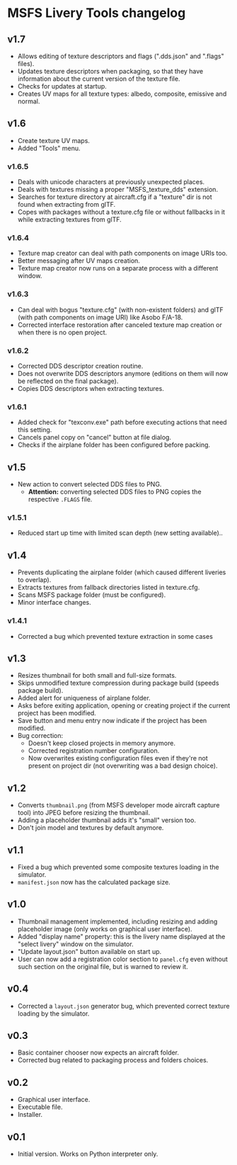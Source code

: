 # MSFS Livery Tools changelog

## v1.7

* Allows editing of texture descriptors and flags (".dds.json" and ".flags" files).
* Updates texture descriptors when packaging, so that they have information about the current version of the texture file.
* Checks for updates at startup.
* Creates UV maps for all texture types: albedo, composite, emissive and normal.

## v1.6

* Create texture UV maps.
* Added "Tools" menu.

### v1.6.5

* Deals with unicode characters at previously unexpected places.
* Deals with textures missing a proper "MSFS_texture_dds" extension.
* Searches for texture directory at aircraft.cfg if a "texture" dir is not found when extracting from glTF.
* Copes with packages without a texture.cfg file or without fallbacks in it while extracting textures from glTF.

### v1.6.4

* Texture map creator can deal with path components on image URIs too.
* Better messaging after UV maps creation.
* Texture map creator now runs on a separate process with a different window.

### v1.6.3

* Can deal with bogus "texture.cfg" (with non-existent folders) and glTF (with path components on image URI) like Asobo F/A-18.
* Corrected interface restoration after canceled texture map creation or when there is no open project.

### v1.6.2

* Corrected DDS descriptor creation routine.
* Does not overwrite DDS descriptors anymore (editions on them will now be reflected on the final package).
* Copies DDS descriptors when extracting textures.

### v1.6.1

* Added check for "texconv.exe" path before executing actions that need this setting.
* Cancels panel copy on "cancel" button at file dialog.
* Checks if the airplane folder has been configured before packing.

## v1.5

* New action to convert selected DDS files to PNG.
  * **Attention:** converting selected DDS files to PNG copies the respective `.FLAGS`
  file.

### v1.5.1

* Reduced start up time with limited scan depth (new setting available)..

## v1.4

* Prevents duplicating the airplane folder (which caused different liveries to overlap).
* Extracts textures from fallback directories listed in texture.cfg.
* Scans MSFS package folder (must be configured).
* Minor interface changes.

### v1.4.1

* Corrected a bug which prevented texture extraction in some cases

## v1.3

* Resizes thumbnail for both small and full-size formats.
* Skips unmodified texture compression during package build (speeds package build).
* Added alert for uniqueness of airplane folder.
* Asks before exiting application, opening or creating project if the current project has been modified.
* Save button and menu entry now indicate if the project has been modified.
* Bug correction:
  * Doesn't keep closed projects in memory anymore.
  * Corrected registration number configuration.
  * Now overwrites existing configuration files even if they're not present on project dir (not overwriting was a bad design choice).

## v1.2

* Converts `thumbnail.png` (from MSFS developer mode aircraft capture tool) into JPEG before resizing
the thumbnail.
* Adding a placeholder thumbnail adds it's "small" version too.
* Don't join model and textures by default anymore.

## v1.1

* Fixed a bug which prevented some composite textures loading in the simulator.
* `manifest.json` now has the calculated package size.

## v1.0

* Thumbnail management implemented, including resizing and adding placeholder image (only works on graphical user interface).
* Added "display name" property: this is the livery name displayed at the "select livery" window on the
simulator.
* "Update layout.json" button available on start up.
* User can now add a registration color section to `panel.cfg` even without such section on the
original file, but is warned to review it.

## v0.4

* Corrected a `layout.json` generator bug, which prevented correct texture loading by the simulator.

## v0.3

* Basic container chooser now expects an aircraft folder.
* Corrected bug related to packaging process and folders choices.

## v0.2

* Graphical user interface.
* Executable file.
* Installer.

## v0.1

* Initial version. Works on Python interpreter only.
